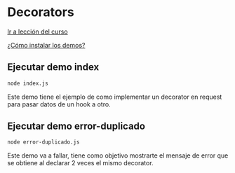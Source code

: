 # Decorators

[Ir a lección del curso](https://www.artisanfront.com/cursos/curso-fastify-desde-0/fastify-08-decorators)

[¿Cómo instalar los demos?](../README.md)

## Ejecutar demo index

```sh
node index.js
```

Este demo tiene el ejemplo de como implementar un decorator en request para pasar datos de un hook a otro.

## Ejecutar demo error-duplicado

```sh
node error-duplicado.js
```

Este demo va a fallar, tiene como objetivo mostrarte el mensaje de error que se obtiene al declarar 2 veces el mismo decorator.
